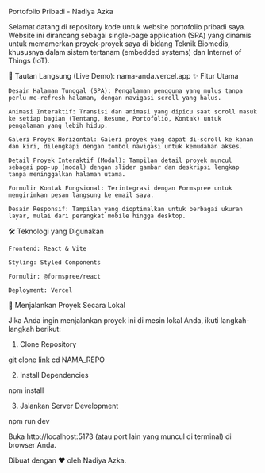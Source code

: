 Portofolio Pribadi - Nadiya Azka

Selamat datang di repository kode untuk website portofolio pribadi saya. Website ini dirancang sebagai single-page application (SPA) yang dinamis untuk memamerkan proyek-proyek saya di bidang Teknik Biomedis, khususnya dalam sistem tertanam (embedded systems) dan Internet of Things (IoT).

🔗 Tautan Langsung (Live Demo): nama-anda.vercel.app
✨ Fitur Utama

    Desain Halaman Tunggal (SPA): Pengalaman pengguna yang mulus tanpa perlu me-refresh halaman, dengan navigasi scroll yang halus.

    Animasi Interaktif: Transisi dan animasi yang dipicu saat scroll masuk ke setiap bagian (Tentang, Resume, Portofolio, Kontak) untuk pengalaman yang lebih hidup.

    Galeri Proyek Horizontal: Galeri proyek yang dapat di-scroll ke kanan dan kiri, dilengkapi dengan tombol navigasi untuk kemudahan akses.

    Detail Proyek Interaktif (Modal): Tampilan detail proyek muncul sebagai pop-up (modal) dengan slider gambar dan deskripsi lengkap tanpa meninggalkan halaman utama.

    Formulir Kontak Fungsional: Terintegrasi dengan Formspree untuk mengirimkan pesan langsung ke email saya.

    Desain Responsif: Tampilan yang dioptimalkan untuk berbagai ukuran layar, mulai dari perangkat mobile hingga desktop.

🛠️ Teknologi yang Digunakan

    Frontend: React & Vite

    Styling: Styled Components

    Formulir: @formspree/react

    Deployment: Vercel

🚀 Menjalankan Proyek Secara Lokal

Jika Anda ingin menjalankan proyek ini di mesin lokal Anda, ikuti langkah-langkah berikut:

1. Clone Repository

git clone [link](link)
cd NAMA_REPO

2. Install Dependencies

npm install

3. Jalankan Server Development

npm run dev

Buka http://localhost:5173 (atau port lain yang muncul di terminal) di browser Anda.

Dibuat dengan ❤️ oleh Nadiya Azka.